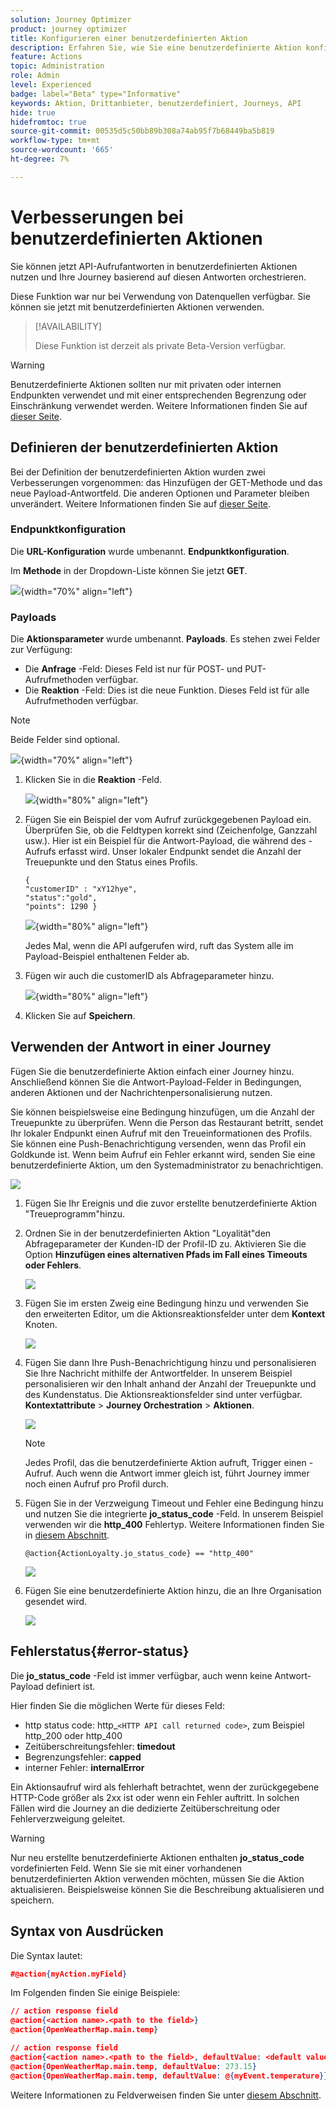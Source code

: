 ```yaml
---
solution: Journey Optimizer
product: journey optimizer
title: Konfigurieren einer benutzerdefinierten Aktion
description: Erfahren Sie, wie Sie eine benutzerdefinierte Aktion konfigurieren können
feature: Actions
topic: Administration
role: Admin
level: Experienced
badge: label="Beta" type="Informative"
keywords: Aktion, Drittanbieter, benutzerdefiniert, Journeys, API
hide: true
hidefromtoc: true
source-git-commit: 00535d5c50bb89b308a74ab95f7b68449ba5b819
workflow-type: tm+mt
source-wordcount: '665'
ht-degree: 7%

---
```


# Verbesserungen bei benutzerdefinierten Aktionen

Sie können jetzt API-Aufrufantworten in benutzerdefinierten Aktionen nutzen und Ihre Journey basierend auf diesen Antworten orchestrieren.

Diese Funktion war nur bei Verwendung von Datenquellen verfügbar. Sie können sie jetzt mit benutzerdefinierten Aktionen verwenden.

>[!AVAILABILITY]
>
>Diese Funktion ist derzeit als private Beta-Version verfügbar.

>[!WARNING]
>
>Benutzerdefinierte Aktionen sollten nur mit privaten oder internen Endpunkten verwendet und mit einer entsprechenden Begrenzung oder Einschränkung verwendet werden. Weitere Informationen finden Sie auf [dieser Seite](../configuration/external-systems.md).

## Definieren der benutzerdefinierten Aktion

Bei der Definition der benutzerdefinierten Aktion wurden zwei Verbesserungen vorgenommen: das Hinzufügen der GET-Methode und das neue Payload-Antwortfeld. Die anderen Optionen und Parameter bleiben unverändert. Weitere Informationen finden Sie auf [dieser Seite](../action/about-custom-action-configuration.md).

### Endpunktkonfiguration

Die **URL-Konfiguration** wurde umbenannt. **Endpunktkonfiguration**.

Im **Methode** in der Dropdown-Liste können Sie jetzt **GET**.

![](assets/action-response1.png){width="70%" align="left"}

### Payloads

Die **Aktionsparameter** wurde umbenannt. **Payloads**. Es stehen zwei Felder zur Verfügung:

* Die **Anfrage** -Feld: Dieses Feld ist nur für POST- und PUT-Aufrufmethoden verfügbar.
* Die **Reaktion** -Feld: Dies ist die neue Funktion. Dieses Feld ist für alle Aufrufmethoden verfügbar.

>[!NOTE]
> 
>Beide Felder sind optional.

![](assets/action-response2.png){width="70%" align="left"}

1. Klicken Sie in die **Reaktion** -Feld.

   ![](assets/action-response3.png){width="80%" align="left"}

1. Fügen Sie ein Beispiel der vom Aufruf zurückgegebenen Payload ein. Überprüfen Sie, ob die Feldtypen korrekt sind (Zeichenfolge, Ganzzahl usw.). Hier ist ein Beispiel für die Antwort-Payload, die während des -Aufrufs erfasst wird. Unser lokaler Endpunkt sendet die Anzahl der Treuepunkte und den Status eines Profils.

   ```
   {
   "customerID" : "xY12hye",    
   "status":"gold",
   "points": 1290 }
   ```

   ![](assets/action-response4.png){width="80%" align="left"}

   Jedes Mal, wenn die API aufgerufen wird, ruft das System alle im Payload-Beispiel enthaltenen Felder ab.

1. Fügen wir auch die customerID als Abfrageparameter hinzu.

   ![](assets/action-response9.png){width="80%" align="left"}

1. Klicken Sie auf **Speichern**.

## Verwenden der Antwort in einer Journey

Fügen Sie die benutzerdefinierte Aktion einfach einer Journey hinzu. Anschließend können Sie die Antwort-Payload-Felder in Bedingungen, anderen Aktionen und der Nachrichtenpersonalisierung nutzen.

Sie können beispielsweise eine Bedingung hinzufügen, um die Anzahl der Treuepunkte zu überprüfen. Wenn die Person das Restaurant betritt, sendet Ihr lokaler Endpunkt einen Aufruf mit den Treueinformationen des Profils. Sie können eine Push-Benachrichtigung versenden, wenn das Profil ein Goldkunde ist. Wenn beim Aufruf ein Fehler erkannt wird, senden Sie eine benutzerdefinierte Aktion, um den Systemadministrator zu benachrichtigen.

![](assets/action-response5.png)

1. Fügen Sie Ihr Ereignis und die zuvor erstellte benutzerdefinierte Aktion &quot;Treueprogramm&quot;hinzu.

1. Ordnen Sie in der benutzerdefinierten Aktion &quot;Loyalität&quot;den Abfrageparameter der Kunden-ID der Profil-ID zu. Aktivieren Sie die Option **Hinzufügen eines alternativen Pfads im Fall eines Timeouts oder Fehlers**.

   ![](assets/action-response10.png)

1. Fügen Sie im ersten Zweig eine Bedingung hinzu und verwenden Sie den erweiterten Editor, um die Aktionsreaktionsfelder unter dem **Kontext** Knoten.

   ![](assets/action-response6.png)

1. Fügen Sie dann Ihre Push-Benachrichtigung hinzu und personalisieren Sie Ihre Nachricht mithilfe der Antwortfelder. In unserem Beispiel personalisieren wir den Inhalt anhand der Anzahl der Treuepunkte und des Kundenstatus. Die Aktionsreaktionsfelder sind unter verfügbar. **Kontextattribute** > **Journey Orchestration** > **Aktionen**.

   ![](assets/action-response8.png)

   >[!NOTE]
   >
   >Jedes Profil, das die benutzerdefinierte Aktion aufruft, Trigger einen -Aufruf. Auch wenn die Antwort immer gleich ist, führt Journey immer noch einen Aufruf pro Profil durch.

1. Fügen Sie in der Verzweigung Timeout und Fehler eine Bedingung hinzu und nutzen Sie die integrierte **jo_status_code** -Feld. In unserem Beispiel verwenden wir die
   **http_400** Fehlertyp. Weitere Informationen finden Sie in [diesem Abschnitt](#error-status).

   ```
   @action{ActionLoyalty.jo_status_code} == "http_400"
   ```

   ![](assets/action-response7.png)

1. Fügen Sie eine benutzerdefinierte Aktion hinzu, die an Ihre Organisation gesendet wird.

   ![](assets/action-response11.png)

## Fehlerstatus{#error-status}

Die **jo_status_code** -Feld ist immer verfügbar, auch wenn keine Antwort-Payload definiert ist.

Hier finden Sie die möglichen Werte für dieses Feld:

* http status code: http_`<HTTP API call returned code>`, zum Beispiel http_200 oder http_400
* Zeitüberschreitungsfehler: **timedout**
* Begrenzungsfehler: **capped**
* interner Fehler: **internalError**

Ein Aktionsaufruf wird als fehlerhaft betrachtet, wenn der zurückgegebene HTTP-Code größer als 2xx ist oder wenn ein Fehler auftritt. In solchen Fällen wird die Journey an die dedizierte Zeitüberschreitung oder Fehlerverzweigung geleitet.

>[!WARNING]
>
>Nur neu erstellte benutzerdefinierte Aktionen enthalten **jo_status_code** vordefinierten Feld. Wenn Sie sie mit einer vorhandenen benutzerdefinierten Aktion verwenden möchten, müssen Sie die Aktion aktualisieren. Beispielsweise können Sie die Beschreibung aktualisieren und speichern.

## Syntax von Ausdrücken

Die Syntax lautet:

```json
#@action{myAction.myField} 
```

Im Folgenden finden Sie einige Beispiele:

```json
// action response field
@action{<action name>.<path to the field>}
@action{OpenWeatherMap.main.temp}
```

```json
// action response field
@action{<action name>.<path to the field>, defaultValue: <default value expression>}
@action{OpenWeatherMap.main.temp, defaultValue: 273.15}
@action{OpenWeatherMap.main.temp, defaultValue: @{myEvent.temperature}} 
```

Weitere Informationen zu Feldverweisen finden Sie unter [diesem Abschnitt](../building-journeys/expression/field-references.md).
